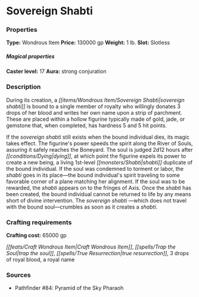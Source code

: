 ﻿---
Title: "Sovereign Shabti"
Type: "Wondrous Item"
Price: "130000 gp"
Weight: "1 lb."
Slot: "Slotless"
Caster level: "17"
Aura: "strong conjuration"
Description: |
  "During its creation, a _sovereign shabti_ is bound to a single member of royalty who willingly donates 3 drops of her blood and writes her own name upon a strip of parchment. These are placed within a hollow figurine typically made of gold, jade, or gemstone that, when completed, has hardness 5 and 5 hit points.
  If the _sovereign shabti_ still exists when the bound individual dies, its magic takes effect. The figurine's power speeds the spirit along the River of Souls, assuring it safely reaches the Boneyard. The soul is judged 2d12 hours after dying, at which point the figurine expels its power to create a new being, a living 1st-level shabti duplicate of the bound individual. If the soul was condemned to torment or labor, the shabti goes in its place—the bound individual's spirit traveling to some favorable corner of a plane matching her alignment. If the soul was to be rewarded, the shabti appears on to the fringes of Axis. Once the shabti has been created, the bound individual cannot be returned to life by any means short of divine intervention. The _sovereign shabti_ —which does not travel with the bound soul—crumbles as soon as it creates a shabti."
Crafting cost: "65000 gp"
Sources: "['Pathfinder #84: Pyramid of the Sky Pharaoh']"
---

# Sovereign Shabti

### Properties

**Type:** Wondrous Item **Price:** 130000 gp **Weight:** 1 lb. **Slot:** Slotless

##### Magical properties

**Caster level:** 17 **Aura:** strong conjuration

### Description

During its creation, a _[[items/Wondrous Item/Sovereign Shabti|sovereign shabti]]_ is bound to a single member of royalty who willingly donates 3 drops of her blood and writes her own name upon a strip of parchment. These are placed within a hollow figurine typically made of gold, jade, or gemstone that, when completed, has hardness 5 and 5 hit points.

If the _sovereign shabti_ still exists when the bound individual dies, its magic takes effect. The figurine's power speeds the spirit along the River of Souls, assuring it safely reaches the Boneyard. The soul is judged 2d12 hours after _[[conditions/Dying|dying]]_, at which point the figurine expels its power to create a new being, a living 1st-level _[[monsters/Shabti|shabti]]_ duplicate of the bound individual. If the soul was condemned to torment or labor, the _shabti_ goes in its place—the bound individual's spirit traveling to some favorable corner of a plane matching her alignment. If the soul was to be rewarded, the _shabti_ appears on to the fringes of Axis. Once the _shabti_ has been created, the bound individual cannot be returned to life by any means short of divine intervention. The _sovereign shabti_ —which does not travel with the bound soul—crumbles as soon as it creates a _shabti_.

### Crafting requirements

**Crafting cost:** 65000 gp

_[[feats/Craft Wondrous Item|Craft Wondrous Item]]_, _[[spells/Trap the Soul|trap the soul]]_, _[[spells/True Resurrection|true resurrection]]_, 3 drops of royal blood, a royal name

### Sources

* Pathfinder #84: Pyramid of the Sky Pharaoh